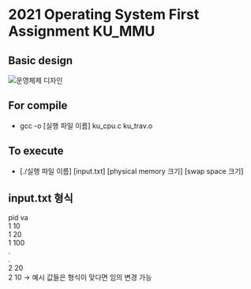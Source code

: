 # 2021 Operating System First Assignment KU_MMU  
## Basic design  
![운영체제 디자인](https://user-images.githubusercontent.com/62276222/117556268-fb767600-b0a1-11eb-8b85-ca377e4dd1fa.jpg)
## For compile
+ gcc -o [실행 파일 이름] ku_cpu.c ku_trav.o
## To execute
+ [./실행 파일 이름] [input.txt] [physical memory 크기] [swap space 크기]
## input.txt 형식
pid va  
1 10  
1 20  
1 100  
.  
.  
2 20  
2 10 -> 예시 값들은 형식이 맞다면 임의 변경 가능
